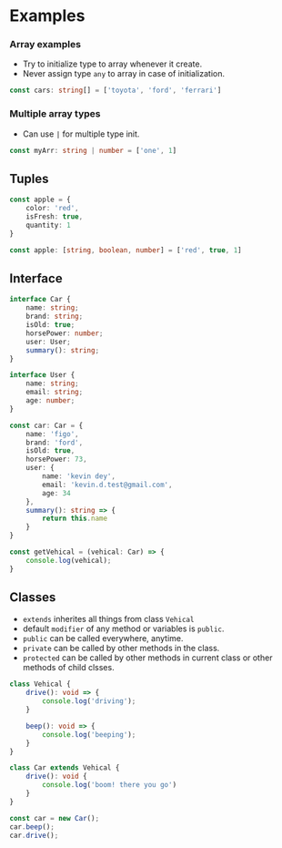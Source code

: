 # Examples

### Array examples
- Try to initialize type to array whenever it create.
- Never assign type `any` to array in case of initialization.
  
```typescript 
const cars: string[] = ['toyota', 'ford', 'ferrari']
```

### Multiple array types
- Can use `|` for multiple type init.

```typescript
const myArr: string | number = ['one', 1]
```

## Tuples
```typescript
const apple = {
    color: 'red',
    isFresh: true,
    quantity: 1
}

const apple: [string, boolean, number] = ['red', true, 1]
```

## Interface 
```typescript
interface Car {
    name: string;
    brand: string;
    isOld: true;
    horsePower: number;
    user: User;
    summary(): string;
}

interface User {
    name: string;
    email: string;
    age: number;
}

const car: Car = {
    name: 'figo',
    brand: 'ford',
    isOld: true,
    horsePower: 73,
    user: {
        name: 'kevin dey',
        email: 'kevin.d.test@gmail.com',
        age: 34
    },
    summary(): string => {
        return this.name
    }
}

const getVehical = (vehical: Car) => {
    console.log(vehical);
}
```

## Classes
- `extends` inherites all things from class `Vehical`
- default `modifier` of any method or variables is `public`.
- `public` can be called everywhere, anytime.
- `private` can be called by other methods in the class.
- `protected` can be called by other methods in current class or other methods of child clsses.
```typescript
class Vehical {
    drive(): void => {
        console.log('driving');
    }

    beep(): void => {
        console.log('beeping');
    }
}

class Car extends Vehical {
    drive(): void {
        console.log('boom! there you go')
    }
}

const car = new Car();
car.beep();
car.drive();
```



